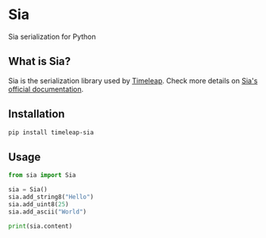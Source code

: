 # Sia

Sia serialization for Python

## What is Sia?

Sia is the serialization library used by [Timeleap](https://github.com/TimeleapLabs/timeleap). Check more details on [Sia's official documentation](https://timeleap.swiss/docs/products/sia).

## Installation

```bash
pip install timeleap-sia
```

## Usage

```python
from sia import Sia

sia = Sia()
sia.add_string8("Hello")
sia.add_uint8(25)
sia.add_ascii("World")

print(sia.content)
```
